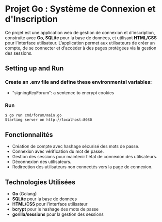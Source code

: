 # Projet Go : Système de Connexion et d'Inscription

Ce projet est une application web de gestion de connexion et d'inscription, construite avec **Go**, **SQLite** pour la base de données, et utilisant **HTML/CSS** pour l'interface utilisateur. L'application permet aux utilisateurs de créer un compte, de se connecter et d'accéder à des pages protégées via la gestion des sessions.

## Setting up and Run

### Create an .env file and define these environmental variables:

- "signingKeyForum": a sentence to encrypt cookies

### Run

```bash
$ go run cmd/forum/main.go
Starting server on http://localhost:8080
```

## Fonctionnalités

- Création de compte avec hashage sécurisé des mots de passe.
- Connexion avec vérification du mot de passe.
- Gestion des sessions pour maintenir l'état de connexion des utilisateurs.
- Déconnexion des utilisateurs.
- Redirection des utilisateurs non connectés vers la page de connexion.

## Technologies Utilisées

- **Go** (Golang)
- **SQLite** pour la base de données
- **HTML/CSS** pour l'interface utilisateur
- **bcrypt** pour le hashage des mots de passe
- **gorilla/sessions** pour la gestion des sessions
